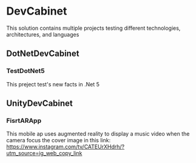 # DevCabinet
This solution contains multiple projects testing different technologies, architectures, and languages

## DotNetDevCabinet
### TestDotNet5
This preject test's new facts in .Net 5

## UnityDevCabinet
### FisrtARApp
This mobile ap uses augmented reality to display a music video when the camera focus the cover image in this link: https://www.instagram.com/tv/CATEUrXHdrh/?utm_source=ig_web_copy_link
